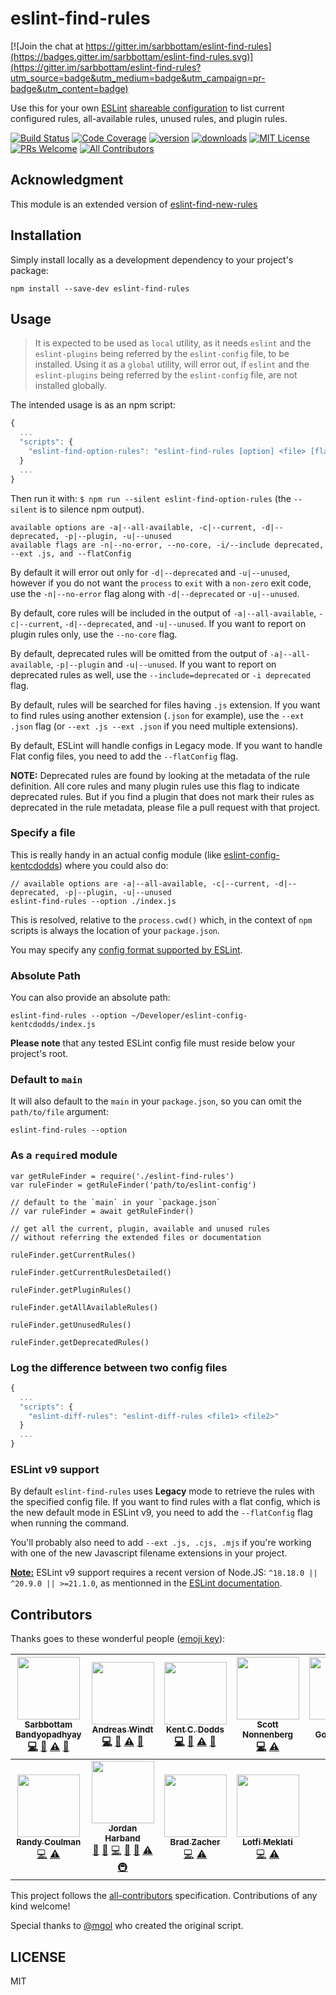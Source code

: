 # eslint-find-rules

[![Join the chat at https://gitter.im/sarbbottam/eslint-find-rules](https://badges.gitter.im/sarbbottam/eslint-find-rules.svg)](https://gitter.im/sarbbottam/eslint-find-rules?utm_source=badge&utm_medium=badge&utm_campaign=pr-badge&utm_content=badge)

Use this for your own [ESLint](http://eslint.org/) [shareable configuration](http://eslint.org/docs/developer-guide/shareable-configs)
to list current configured rules, all-available rules, unused rules, and plugin rules.

[![Build Status](https://img.shields.io/travis/sarbbottam/eslint-find-rules.svg?style=flat-square)](https://travis-ci.org/sarbbottam/eslint-find-rules)
[![Code Coverage](https://img.shields.io/codecov/c/github/sarbbottam/eslint-find-rules.svg?style=flat-square)](https://codecov.io/github/sarbbottam/eslint-find-rules)
[![version](https://img.shields.io/npm/v/eslint-find-rules.svg?style=flat-square)](http://npm.im/eslint-find-rules)
[![downloads](https://img.shields.io/npm/dm/eslint-find-rules.svg?style=flat-square)](http://npm-stat.com/charts.html?package=eslint-find-rules&from=2015-08-01)
[![MIT License](https://img.shields.io/npm/l/eslint-find-rules.svg?style=flat-square)](http://opensource.org/licenses/MIT)
[![PRs Welcome](https://img.shields.io/badge/PRs-welcome-brightgreen.svg?style=flat-square)](http://makeapullrequest.com)
[![All Contributors](https://img.shields.io/badge/all_contributors-11-orange.svg?style=flat-square)](#contributors)

## Acknowledgment

This module is an extended version of [eslint-find-new-rules](https://github.com/kentcdodds/eslint-find-new-rules)

## Installation

Simply install locally as a development dependency to your project's package:

```
npm install --save-dev eslint-find-rules
```

## Usage

> It is expected to be used as `local` utility, as it needs `eslint` and the `eslint-plugins` being referred by the `eslint-config` file, to be installed.
Using it as a `global` utility, will error out, if `eslint` and the `eslint-plugins` being referred by the `eslint-config` file, are not installed globally.

The intended usage is as an npm script:

```javascript
{
  ...
  "scripts": {
    "eslint-find-option-rules": "eslint-find-rules [option] <file> [flag]"
  }
  ...
}
```

Then run it with: `$ npm run --silent eslint-find-option-rules` (the `--silent` is to silence npm output).

```
available options are -a|--all-available, -c|--current, -d|--deprecated, -p|--plugin, -u|--unused
available flags are -n|--no-error, --no-core, -i/--include deprecated, --ext .js, and --flatConfig
```

By default it will error out only for `-d|--deprecated` and `-u|--unused`,
however if you do not want the `process` to `exit` with a `non-zero` exit code, use the `-n|--no-error` flag along with `-d|--deprecated` or `-u|--unused`.

By default, core rules will be included in the output of `-a|--all-available`, `-c|--current`, `-d|--deprecated`, and `-u|--unused`.  If you want to report on plugin rules only, use the `--no-core` flag.

By default, deprecated rules will be omitted from the output of `-a|--all-available`, `-p|--plugin` and `-u|--unused`.  If you want to report on deprecated rules as well, use the `--include=deprecated` or `-i deprecated` flag.

By default, rules will be searched for files having `.js` extension.  If you want to find rules using another extension (`.json` for example), use the `--ext .json` flag (or `--ext .js --ext .json` if you need multiple extensions).

By default, ESLint will handle configs in Legacy mode. If you want to handle Flat config files, you need to add the `--flatConfig` flag.

**NOTE:** Deprecated rules are found by looking at the metadata of the rule definition.  All core rules and many plugin rules use this flag to indicate deprecated rules.  But if you find a plugin that does not mark their rules as deprecated in the rule metadata, please file a pull request with that project.

### Specify a file

This is really handy in an actual config module (like [eslint-config-kentcdodds](https://github.com/kentcdodds/eslint-config-kentcdodds)) where you could also do:

```
// available options are -a|--all-available, -c|--current, -d|--deprecated, -p|--plugin, -u|--unused
eslint-find-rules --option ./index.js
```

This is resolved, relative to the `process.cwd()` which, in the context of `npm` scripts is always the location of your `package.json`.

You may specify any [config format supported by ESLint](http://eslint.org/docs/user-guide/configuring).

### Absolute Path

You can also provide an absolute path:

```
eslint-find-rules --option ~/Developer/eslint-config-kentcdodds/index.js
```

**Please note** that any tested ESLint config file must reside below your project's root.

### Default to `main`

It will also default to the `main` in your `package.json`, so you can omit the `path/to/file` argument:

```
eslint-find-rules --option
```

### As a `require`d module

```
var getRuleFinder = require('./eslint-find-rules')
var ruleFinder = getRuleFinder('path/to/eslint-config')

// default to the `main` in your `package.json`
// var ruleFinder = await getRuleFinder()

// get all the current, plugin, available and unused rules
// without referring the extended files or documentation

ruleFinder.getCurrentRules()

ruleFinder.getCurrentRulesDetailed()

ruleFinder.getPluginRules()

ruleFinder.getAllAvailableRules()

ruleFinder.getUnusedRules()

ruleFinder.getDeprecatedRules()
```

### Log the difference between two config files

```javascript
{
  ...
  "scripts": {
    "eslint-diff-rules": "eslint-diff-rules <file1> <file2>"
  }
  ...
}
```

### ESLint v9 support
By default `eslint-find-rules` uses **Legacy** mode to retrieve the rules with the specified config file. If you want to find rules with a flat config, which is the new default mode in ESLint v9, you need to add the `--flatConfig` flag when running the command.

You'll probably also need to add `--ext .js, .cjs, .mjs` if you're working with one of the new Javascript filename extensions in your project.

<u>**Note:**</u> ESLint v9 support requires a recent version of Node.JS: `^18.18.0 || ^20.9.0 || >=21.1.0`, as mentionned in the [ESLint documentation](https://eslint.org/docs/latest/use/migrate-to-9.0.0#-nodejs--v1818-v19-are-no-longer-supported).

## Contributors

Thanks goes to these wonderful people ([emoji key](https://github.com/kentcdodds/all-contributors#emoji-key)):

<!-- ALL-CONTRIBUTORS-LIST:START - Do not remove or modify this section -->
<!-- prettier-ignore -->
| [<img src="https://avatars1.githubusercontent.com/u/949380?v=3" width="100px;"/><br /><sub><b>Sarbbottam Bandyopadhyay</b></sub>](https://twitter.com/sarbbottam)<br />[💻](https://github.com/sarbbottam/eslint-find-rules/commits?author=sarbbottam "Code") [📖](https://github.com/sarbbottam/eslint-find-rules/commits?author=sarbbottam "Documentation") [⚠️](https://github.com/sarbbottam/eslint-find-rules/commits?author=sarbbottam "Tests") [👀](#review-sarbbottam "Reviewed Pull Requests") | [<img src="https://avatars1.githubusercontent.com/u/262436?v=3" width="100px;"/><br /><sub><b>Andreas Windt</b></sub>](https://twitter.com/ta2edchimp)<br />[💻](https://github.com/sarbbottam/eslint-find-rules/commits?author=ta2edchimp "Code") [📖](https://github.com/sarbbottam/eslint-find-rules/commits?author=ta2edchimp "Documentation") [⚠️](https://github.com/sarbbottam/eslint-find-rules/commits?author=ta2edchimp "Tests") [👀](#review-ta2edchimp "Reviewed Pull Requests") | [<img src="https://avatars3.githubusercontent.com/u/1500684?v=3" width="100px;"/><br /><sub><b>Kent C. Dodds</b></sub>](https://twitter.com/kentcdodds)<br />[💻](https://github.com/sarbbottam/eslint-find-rules/commits?author=kentcdodds "Code") [📖](https://github.com/sarbbottam/eslint-find-rules/commits?author=kentcdodds "Documentation") [⚠️](https://github.com/sarbbottam/eslint-find-rules/commits?author=kentcdodds "Tests") [👀](#review-kentcdodds "Reviewed Pull Requests") | [<img src="https://avatars1.githubusercontent.com/u/443005?v=3" width="100px;"/><br /><sub><b>Scott Nonnenberg</b></sub>](https://github.com/scottnonnenberg)<br />[💻](https://github.com/sarbbottam/eslint-find-rules/commits?author=scottnonnenberg "Code") [⚠️](https://github.com/sarbbottam/eslint-find-rules/commits?author=scottnonnenberg "Tests") | [<img src="https://avatars3.githubusercontent.com/u/1758366?v=3" width="100px;"/><br /><sub><b>Michał Gołębiowski</b></sub>](https://github.com/mgol)<br />[💻](https://github.com/sarbbottam/eslint-find-rules/commits?author=mgol "Code") | [<img src="https://avatars.githubusercontent.com/u/3869412?v=3" width="100px;"/><br /><sub><b>Jeroen Engels</b></sub>](https://github.com/jfmengels)<br />[📖](https://github.com/sarbbottam/eslint-find-rules/commits?author=jfmengels "Documentation") | [<img src="https://avatars2.githubusercontent.com/u/2449282?v=3" width="100px;"/><br /><sub><b>Dustin Specker</b></sub>](https://github.com/dustinspecker)<br />[💻](https://github.com/sarbbottam/eslint-find-rules/commits?author=dustinspecker "Code") |
| :---: | :---: | :---: | :---: | :---: | :---: | :---: |
| [<img src="https://avatars1.githubusercontent.com/u/1406203?v=3" width="100px;"/><br /><sub><b>Randy Coulman</b></sub>](https://github.com/randycoulman)<br />[💻](https://github.com/sarbbottam/eslint-find-rules/commits?author=randycoulman "Code") [⚠️](https://github.com/sarbbottam/eslint-find-rules/commits?author=randycoulman "Tests") | [<img src="https://avatars1.githubusercontent.com/u/45469?v=4" width="100px;"/><br /><sub><b>Jordan Harband</b></sub>](https://twitter.com/ljharb)<br />[📖](https://github.com/sarbbottam/eslint-find-rules/commits?author=ljharb "Documentation") [🐛](https://github.com/sarbbottam/eslint-find-rules/issues?q=author%3Aljharb "Bug reports") [💻](https://github.com/sarbbottam/eslint-find-rules/commits?author=ljharb "Code") [💬](#question-ljharb "Answering Questions") [👀](#review-ljharb "Reviewed Pull Requests") [⚠️](https://github.com/sarbbottam/eslint-find-rules/commits?author=ljharb "Tests") [🚇](#infra-ljharb "Infrastructure (Hosting, Build-Tools, etc)") | [<img src="https://avatars1.githubusercontent.com/u/7462525?v=4" width="100px;"/><br /><sub><b>Brad Zacher</b></sub>](https://zacher.com.au)<br />[💻](https://github.com/sarbbottam/eslint-find-rules/commits?author=bradzacher "Code") [⚠️](https://github.com/sarbbottam/eslint-find-rules/commits?author=bradzacher "Tests") | [<img src="https://avatars.githubusercontent.com/u/55419526?v=4" width="100px;"/><br /><sub><b>Lotfi Meklati</b></sub>](https://github.com/lotmek)<br />[💻](https://github.com/sarbbottam/eslint-find-rules/commits?author=lotmek "Code") [⚠️](https://github.com/sarbbottam/eslint-find-rules/commits?author=lotmek "Tests") |
<!-- ALL-CONTRIBUTORS-LIST:END -->

This project follows the [all-contributors](https://github.com/kentcdodds/all-contributors) specification.
Contributions of any kind welcome!

Special thanks to [@mgol](https://github.com/mgol) who created the original script.

## LICENSE

MIT
